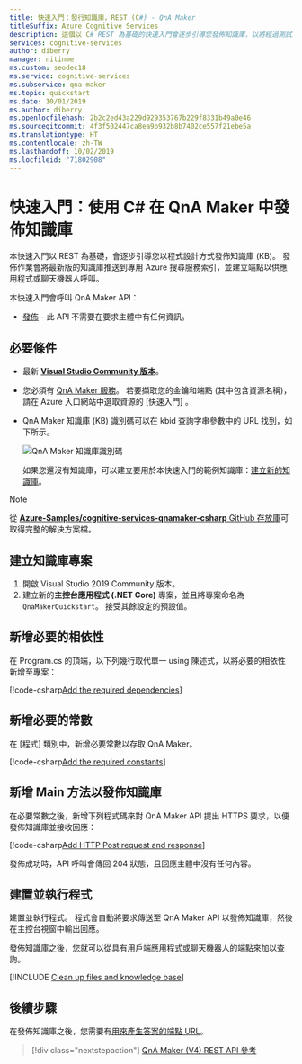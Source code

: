 ```yaml
---
title: 快速入門：發行知識庫，REST (C#) - QnA Maker
titleSuffix: Azure Cognitive Services
description: 這個以 C# REST 為基礎的快速入門會逐步引導您發佈知識庫，以將經過測試的最新版知識庫推送至代表已發佈知識庫的專用 Azure 搜尋服務索引。 它也會建立可在您的應用程式或聊天機器人中呼叫的端點。
services: cognitive-services
author: diberry
manager: nitinme
ms.custom: seodec18
ms.service: cognitive-services
ms.subservice: qna-maker
ms.topic: quickstart
ms.date: 10/01/2019
ms.author: diberry
ms.openlocfilehash: 2b2c2ed43a229d929353767b229f8331b49a0e46
ms.sourcegitcommit: 4f3f502447ca8ea9b932b8b7402ce557f21ebe5a
ms.translationtype: HT
ms.contentlocale: zh-TW
ms.lasthandoff: 10/02/2019
ms.locfileid: "71802908"
---
```

# <a name="quickstart-publish-a-knowledge-base-in-qna-maker-using-c"></a>快速入門：使用 C# 在 QnA Maker 中發佈知識庫

本快速入門以 REST 為基礎，會逐步引導您以程式設計方式發佈知識庫 (KB)。 發佈作業會將最新版的知識庫推送到專用 Azure 搜尋服務索引，並建立端點以供應用程式或聊天機器人呼叫。

本快速入門會呼叫 QnA Maker API：
* [發佈](https://docs.microsoft.com/rest/api/cognitiveservices/qnamaker/knowledgebase/publish) - 此 API 不需要在要求主體中有任何資訊。

## <a name="prerequisites"></a>必要條件

* 最新 [**Visual Studio Community 版本**](https://www.visualstudio.com/downloads/)。
* 您必須有 [QnA Maker 服務](../How-To/set-up-qnamaker-service-azure.md)。 若要擷取您的金鑰和端點 (其中包含資源名稱)，請在 Azure 入口網站中選取資源的 [快速入門]  。
* QnA Maker 知識庫 (KB) 識別碼可以在 kbid 查詢字串參數中的 URL 找到，如下所示。

    ![QnA Maker 知識庫識別碼](../media/qnamaker-quickstart-kb/qna-maker-id.png)

    如果您還沒有知識庫，可以建立要用於本快速入門的範例知識庫：[建立新的知識庫](create-new-kb-csharp.md)。

> [!NOTE] 
> 從 [**Azure-Samples/cognitive-services-qnamaker-csharp** GitHub 存放庫](https://github.com/Azure-Samples/cognitive-services-qnamaker-csharp/tree/master/documentation-samples/quickstarts/publish-knowledge-base)可取得完整的解決方案檔。

## <a name="create-knowledge-base-project"></a>建立知識庫專案

1. 開啟 Visual Studio 2019 Community 版本。
1. 建立新的**主控台應用程式 (.NET Core)** 專案，並且將專案命名為 `QnaMakerQuickstart`。 接受其餘設定的預設值。

## <a name="add-required-dependencies"></a>新增必要的相依性

在 Program.cs 的頂端，以下列幾行取代單一 using 陳述式，以將必要的相依性新增至專案：

[!code-csharp[Add the required dependencies](~/samples-qnamaker-csharp/documentation-samples/quickstarts/publish-knowledge-base/QnAMakerPublishQuickstart/Program.cs?range=1-2 "Add the required dependencies")]

## <a name="add-required-constants"></a>新增必要的常數

在 [程式]  類別中，新增必要常數以存取 QnA Maker。

[!code-csharp[Add the required constants](~/samples-qnamaker-csharp/documentation-samples/quickstarts/publish-knowledge-base/QnAMakerPublishQuickstart/Program.cs?range=8-34 "Add the required constants")]

## <a name="add-the-main-method-to-publish-the-knowledge-base"></a>新增 Main 方法以發佈知識庫

在必要常數之後，新增下列程式碼來對 QnA Maker API 提出 HTTPS 要求，以便發佈知識庫並接收回應：

[!code-csharp[Add HTTP Post request and response](~/samples-qnamaker-csharp/documentation-samples/quickstarts/publish-knowledge-base/QnAMakerPublishQuickstart/Program.cs?range=36-56 "Add HTTP Post request and response")]

發佈成功時，API 呼叫會傳回 204 狀態，且回應主體中沒有任何內容。 
 
## <a name="build-and-run-the-program"></a>建置並執行程式

建置並執行程式。 程式會自動將要求傳送至 QnA Maker API 以發佈知識庫，然後在主控台視窗中輸出回應。

發佈知識庫之後，您就可以從具有用戶端應用程式或聊天機器人的端點來加以查詢。 

[!INCLUDE [Clean up files and knowledge base](../../../../includes/cognitive-services-qnamaker-quickstart-cleanup-resources.md)] 

## <a name="next-steps"></a>後續步驟

在發佈知識庫之後，您需要有[用來產生答案的端點 URL](../Tutorials/create-publish-answer.md#generating-an-answer)。 

> [!div class="nextstepaction"]
> [QnA Maker (V4) REST API 參考](https://go.microsoft.com/fwlink/?linkid=2092179)
